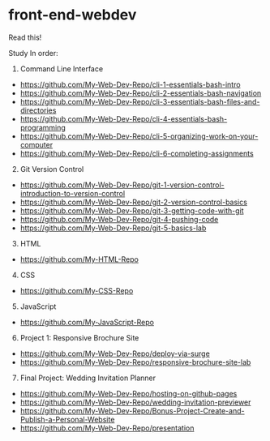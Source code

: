 # front-end-webdev
Read this!

Study In order:

1. Command Line Interface

- https://github.com/My-Web-Dev-Repo/cli-1-essentials-bash-intro
- https://github.com/My-Web-Dev-Repo/cli-2-essentials-bash-navigation
- https://github.com/My-Web-Dev-Repo/cli-3-essentials-bash-files-and-directories
- https://github.com/My-Web-Dev-Repo/cli-4-essentials-bash-programming
- https://github.com/My-Web-Dev-Repo/cli-5-organizing-work-on-your-computer
- https://github.com/My-Web-Dev-Repo/cli-6-completing-assignments

2. Git Version Control

- https://github.com/My-Web-Dev-Repo/git-1-version-control-introduction-to-version-control
- https://github.com/My-Web-Dev-Repo/git-2-version-control-basics
- https://github.com/My-Web-Dev-Repo/git-3-getting-code-with-git
- https://github.com/My-Web-Dev-Repo/git-4-pushing-code
- https://github.com/My-Web-Dev-Repo/git-5-basics-lab

3. HTML

- https://github.com/My-HTML-Repo

4. CSS

- https://github.com/My-CSS-Repo

5. JavaScript

- https://github.com/My-JavaScript-Repo

6. Project 1: Responsive Brochure Site

- https://github.com/My-Web-Dev-Repo/deploy-via-surge
- https://github.com/My-Web-Dev-Repo/responsive-brochure-site-lab

7. Final Project: Wedding Invitation Planner

- https://github.com/My-Web-Dev-Repo/hosting-on-github-pages
- https://github.com/My-Web-Dev-Repo/wedding-invitation-previewer
- https://github.com/My-Web-Dev-Repo/Bonus-Project-Create-and-Publish-a-Personal-Website
- https://github.com/My-Web-Dev-Repo/presentation

